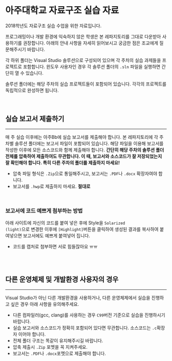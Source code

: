 # 아주대학교 자료구조 실습 자료

2018학년도 자료구조 실습 수업을 위한 자료입니다.

프로그래밍이나 개발 환경에 익숙하지 않은 학생은 본 레파지토리를 그대로 다운받아 사용하기를 권장합니다. 아래의 안내 사항을 자세히 읽어보시고 궁금한 점은 조교에게 질문해주시기 바랍니다.

각 하위 폴더는 Visual Studio 솔루션으로 구성되어 있으며 각 주차의 실습 과제들을 프로젝트로 포함합니다. 윈도우 사용자인 경우 각 솔루션 폴더의 ```.sln``` 파일을 실행하면 간단히 열 수 있습니다.

솔루션 폴더에는 해당 주차의 실습 프로젝트들이 포함되어 있습니다. 각각의 프로젝트를 독립적으로 완성하면 됩니다.
<br>
<br>
<br>

## 실습 보고서 제출하기
<hr>

매 주 실습 이후에는 아주Bb에 실습 보고서를 제출해야 합니다. 본 레파지토리에 각 주차별 솔루션 폴더에는 보고서 파일이 포함되어 있습니다. 해당 파일을 이용해 보고서를 작성한 이후에 모든 소스코드와 함께 제출해야 합니다. **간단히 해당 주차의 솔루션 폴더 전체를 압축하여 제출하여도 무관합니다. 이 때, 보고서와 소스코드가 잘 저장되었는지 잘 확인해야 합니다. 특히 다른 주차의 폴더를 제출하지 마세요!**

- 압축 파일 형식은 <code>.Zip</code>으로 통일해주시고, 보고서는 <code>.PDF</code>나 <code>.docx</code> 확장자여야 합니다.
- 보고서를 <code>.hwp</code>로 제출하지 마세요. **절대로**

<br>

### 보고서에 코드 예쁘게 첨부하는 방법
아래 사이트에 자신의 코드를 붙여 넣은 후에 Style을 <code>Solarized (light)</code>으로 변경한 이후에 <code>[Highlight]</code>버튼을 클릭하여 생성된 결과를 복사하여 붙여넣으면 보고서에도 예쁘게 붙여넣어 집니다.

* 코드를 캡처로 첨부하면 서로 힘들잖아요 ㅠㅠ 


<br>
<br>

## 다른 운영체제 및 개발환경 사용자의 경우
<hr>

Visual Studio가 아닌 다른 개발환경을 사용하거나, 다른 운영체제에서 실습을 진행하고 싶은 경우 아래 사항을 유의해주세요.
- 다른 컴파일러(gcc, clang)를 사용하는 경우 <code>C99</code>버전 기준으로 실습을 진행하시기 바랍니다.
- 실습 보고서와 소스코드가 정확히 포함되어 있다면 무관합니다. 소스코드는 <code>.c</code>확장자 이어야 합니다.
- 전체 폴더 구조는 똑같이 유지해주시길 바랍니다.
- 압축 제출시 <code>.Zip</code> 포멧을 꼭 지켜주세요.
- 보고서는 <code>.PDF</code>나 <code>.docx</code>포멧으로 제출해야 합니다.
